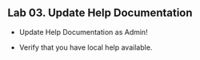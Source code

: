 ## Lab 03. Update Help Documentation

* Update Help Documentation as Admin!

* Verify that you have local help available.